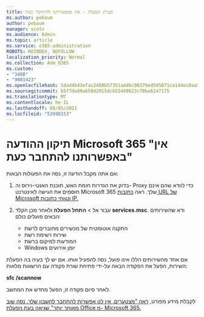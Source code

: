 ```yaml
---
title: בעיית הפעלה - אין באפשרותנו להתחבר כעת
ms.author: pebaum
author: pebaum
manager: scotv
ms.audience: Admin
ms.topic: article
ms.service: o365-administration
ROBOTS: NOINDEX, NOFOLLOW
localization_priority: Normal
ms.collection: Adm_O365
ms.custom:
- "3408"
- "9001423"
ms.openlocfilehash: 5dad4b43efac2468b57351a4d6c96379ed505071ca144ec0aa518e975633bb18
ms.sourcegitcommit: b5f7da89a650d2915dc652449623c78be6247175
ms.translationtype: MT
ms.contentlocale: he-IL
ms.lasthandoff: 08/05/2021
ms.locfileid: "53998153"
---
```

# <a name="fixing-the-microsoft-365-apps-we-are-unable-to-connect-right-now-message"></a>תיקון ההודעה Microsoft 365 "אין באפשרותנו להתחבר כעת"

אם אתה מקבל הודעה זו, נסה את הפעולות הבאות:

1. בדוק את הגדרות חומת האש, תוכנת האנטי-וירוס וה- Proxy כדי לוודא שהם אינם חוסמים את הגישה לאינטרנט Microsoft 365 שלך. ראה [כתובות URL של Microsoft וטווחי כתובות IP.](https://docs.microsoft.com/office365/enterprise/urls-and-ip-address-ranges)

2. עבור אל  >  **התחל הפעלה** ולאחר מכן הקלד **services.msc**. ודא שהשירותים הבאים פועלים כולם:
    - התקנה אוטומטית של מכשירים מחוברים לרשת
    - שירות רשימת רשת
    - המודעות למיקום ברשת
    - Windows יומן אירועים

אם אחד מהשירותים הללו אינו פועל, נסה להפעיל אותו. אם יש לך בעיה בה הפעלת השירות, הפעל את הפקודה הבאה על-ידי פתיחת שורת פקודה עם הרשאות מלאות:

**sfc /scannow**

לאחר סיום פקודה זו, הפעל מחדש את המחשב.

לקבלת מידע מפורט, [ראה "מצטערים, אין לנו אפשרות להתחבר לחשבון שלך. נסה שוב מאוחר יותר" שגיאה בעת הפעלת Office מ- Microsoft 365.](https://docs.microsoft.com/office/troubleshoot/activation-installation/issue-when-activate-office-from-office-365)